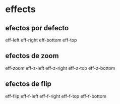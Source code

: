 # effects

## efectos por defecto

eff-left
eff-right
eff-bottom
eff-top


## efectos de zoom

eff-zoom
eff-z-left
eff-z-right
eff-z-top
eff-z-bottom

## efectos de flip

eff-flip
eff-f-left
eff-f-right
eff-f-top
eff-f-bottom
